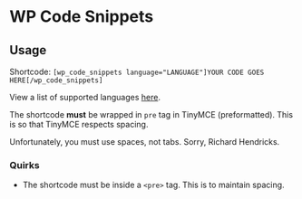 # WP Code Snippets

## Usage

Shortcode:
```[wp_code_snippets language="LANGUAGE"]YOUR CODE GOES HERE[/wp_code_snippets]```

View a list of supported languages [here](http://prismjs.com/#languages-list).

The shortcode **must** be wrapped in ```pre``` tag in TinyMCE (preformatted). This is so that TinyMCE respects spacing.

Unfortunately, you must use spaces, not tabs. Sorry, Richard Hendricks.

### Quirks
- The shortcode must be inside a ```<pre>``` tag. This is to maintain spacing.
